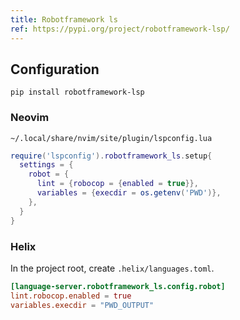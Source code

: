 ```yaml
---
title: Robotframework ls
ref: https://pypi.org/project/robotframework-lsp/
---
```


## Configuration

```shell
pip install robotframework-lsp
```

### Neovim

`~/.local/share/nvim/site/plugin/lspconfig.lua`

```lua
require('lspconfig').robotframework_ls.setup{
  settings = {
    robot = {
      lint = {robocop = {enabled = true}},
      variables = {execdir = os.getenv('PWD')},
    },
  }
}
```

### Helix

In the project root, create `.helix/languages.toml`.

```toml
[language-server.robotframework_ls.config.robot]
lint.robocop.enabled = true
variables.execdir = "PWD_OUTPUT"
```
